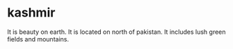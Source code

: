 # kashmir
It is beauty on earth.
It is located on north of pakistan.
It includes lush green fields and mountains.

